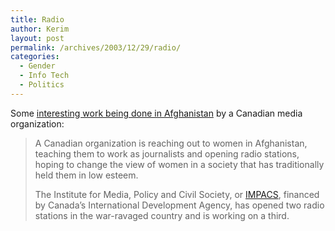 ```yaml
---
title: Radio
author: Kerim
layout: post
permalink: /archives/2003/12/29/radio/
categories:
  - Gender
  - Info Tech
  - Politics
---
```

Some <a href="http://cnews.canoe.ca/CNEWS/Canada/2003/12/28/298930-cp.html" onclick="_gaq.push(['_trackEvent', 'outbound-article', 'http://cnews.canoe.ca/CNEWS/Canada/2003/12/28/298930-cp.html', 'interesting work being done in Afghanistan']);" >interesting work being done in Afghanistan</a> by a Canadian media organization:

> A Canadian organization is reaching out to women in Afghanistan, teaching them to work as journalists and opening radio stations, hoping to change the view of women in a society that has traditionally held them in low esteem.
> 
> The Institute for Media, Policy and Civil Society, or <a href="http://www.impacs.org/" onclick="_gaq.push(['_trackEvent', 'outbound-article', 'http://www.impacs.org/', 'IMPACS']);" >IMPACS</a>, financed by Canada&#8217;s International Development Agency, has opened two radio stations in the war-ravaged country and is working on a third.

